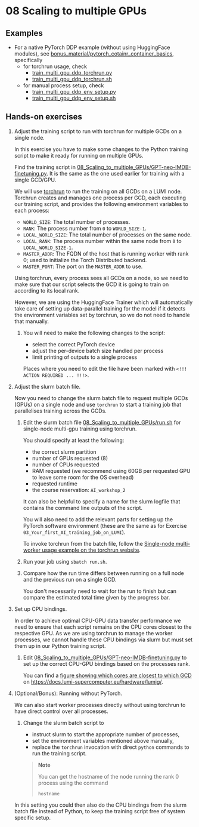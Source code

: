 # 08 Scaling to multiple GPUs

## Examples

- For a native PyTorch DDP example (without using HuggingFace modules), see [bonus_material/pytorch_cotainr_container_basics](bonus_material/pytorch_cotainr_container_basics), specifically
  - for torchrun usage, check
    - [train_multi_gpu_ddp_torchrun.py](bonus_material/pytorch_cotainr_container_basics/train_multi_gpu_ddp_torchrun.py)
    - [train_multi_gpu_ddp_torchrun.sh](bonus_material/pytorch_cotainr_container_basics/train_multi_gpu_ddp_torchrun.sh)
  - for manual process setup, check
    - [train_multi_gpu_ddp_env_setup.py](bonus_material/pytorch_cotainr_container_basics/train_multi_gpu_ddp_env_setup.py)
    - [train_multi_gpu_ddp_env_setup.sh](bonus_material/pytorch_cotainr_container_basics/train_multi_gpu_ddp_env_setup.sh)

## Hands-on exercises

1. Adjust the training script to run with torchrun for multiple GCDs on a single node.

   In this exercise you have to make some changes to the Python training script to make it ready for running on multiple GPUs.
   
   Find the training script in [08_Scaling_to_multiple_GPUs/GPT-neo-IMDB-finetuning.py](08_Scaling_to_multiple_GPUs/GPT-neo-IMDB-finetuning.py). It is the same as the one used earlier for training with a single GCD/GPU.

   We will use [torchrun](https://pytorch.org/docs/stable/elastic/run.html) to run the training on all GCDs on a LUMI node. Torchrun creates and manages one process per GCD, each executing our training script, and provides the following environment variables to each process:
   - `WORLD_SIZE`: The total number of processes.
   - `RANK`: The process number from `0` to `WORLD_SIZE-1`.
   - `LOCAL_WORLD_SIZE`: The total number of processes on the same node.
   - `LOCAL_RANK`: The process number within the same node from `0` to `LOCAL_WORLD_SIZE-1`.
   - `MASTER_ADDR`: The FQDN of the host that is running worker with rank 0; used to initialize the Torch Distributed backend.
   - `MASTER_PORT`: The port on the `MASTER_ADDR` to use.

   Using torchrun, every process sees all GCDs on a node, so we need to make sure that our script selects the GCD it is going to train on according to its local rank.

   However, we are using the HuggingFace Trainer which will automatically take care of setting up data-parallel training for the model if it detects the environment variables set by torchrun, so we do not need to handle that manually.

   1. You will need to make the following changes to the script:
   
      - select the correct PyTorch device
      - adjust the per-device batch size handled per process
      - limit printing of outputs to a single process
  
      Places where you need to edit the file have been marked with `<!!! ACTION REQUIRED ... !!!>`.
  
2. Adjust the slurm batch file.

   Now you need to change the slurm batch file to request multiple GCDs (GPUs) on a single node and use `torchrun` to start a training job that
   parallelises training across the GCDs.

   1. Edit the slurm batch file [08_Scaling_to_multiple_GPUs/run.sh](08_Scaling_to_multiple_GPUs/run.sh) for single-node multi-gpu training using torchrun.

      You should specify at least the following:
      - the correct slurm partition
      - number of GPUs requested (8)
      - number of CPUs requested
      - RAM requested (we recommend using 60GB per requested GPU to leave some room for the OS overhead)
      - requested runtime
      - the course reservation: `AI_workshop_2`

      It can also be helpful to specify a name for the slurm logfile that contains the command line outputs of the script.

      You will also need to add the relevant parts for setting up the PyTorch software environment (these are the same as for Exercise `03_Your_first_AI_training_job_on_LUMI`).

      To invoke torchrun from the batch file, follow the [Single-node multi-worker usage example on the torchrun website](https://pytorch.org/docs/stable/elastic/run.html#single-node-multi-worker).

   2. Run your job using `sbatch run.sh`.

   3. Compare how the run time differs between running on a full node and the previous run on a single GCD.
      
      You don't necessarily need to wait for the run to finish but can compare the estimated total time given by the progress bar.

3. Set up CPU bindings.

   In order to achieve optimal CPU-GPU data transfer performance we need to ensure that each script remains on the CPU cores closest to the respective GPU.
   As we are using torchrun to manage the worker processes, we cannot handle these CPU bindings via slurm but must set them up in our Python training script.

   1. Edit [08_Scaling_to_multiple_GPUs/GPT-neo-IMDB-finetuning.py](08_Scaling_to_multiple_GPUs/GPT-neo-IMDB-finetuning.py) to set up the correct CPU-GPU bindings based on the processes rank.

      You can find a [figure showing which cores are closest to which GCD](https://docs.lumi-supercomputer.eu/assets/images/lumig-cpu-gpu-links.svg) on https://docs.lumi-supercomputer.eu/hardware/lumig/.

4. (Optional/Bonus): Running without PyTorch.

   We can also start worker processes directly without using torchrun to have direct control over all processes.
   
   1. Change the slurm batch script to
      - instruct slurm to start the appropriate number of processes,
      - set the environment variables mentioned above manually,
      - replace the `torchrun` invocation with direct `python` commands to run the training script.
      
      > **Note**
      >
      > You can get the hostname of the node running the rank 0 process using the command
      > ```
      > hostname
      > ```

   In this setting you could then also do the CPU bindings from the slurm batch file instead of Python, to keep the training script free of system specific setup.
